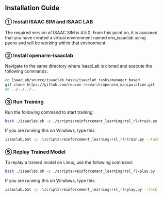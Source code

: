 ## Installation Guide
### ① Install ISAAC SIM and ISAAC LAB
The required version of ISAAC SIM is 4.5.0.
From this point on, it is assumed that you have created a virtual environment named env_isaaclab using pyenv and will be working within that environment.

### ② Install openarm-isaaclab
Navigate to the same directory where IsaacLab is cloned and execute the following commands:

```bash
cd IsaacLab/source/isaaclab_tasks/isaaclab_tasks/manager_based
git clone https://github.com/reazon-research/openarm_manipulation.git
cd ../../../..
```

### ③ Run Training
Run the following command to start training:

```bash
bash ./isaaclab.sh -p ./scripts/reinforcement_learning/rsl_rl/train.py --task Isaac-Reach-OpenArm-v1 --num_envs 2048 --headless
```

If you are running this on Windows, type this:
```bash
isaaclab.bat -p .\scripts\reinforcement_learning\rsl_rl\train.py --task Isaac-Reach-OpenArm-v1 --num_envs 2048 --headless
```

### ⑤ Replay Trained Model
To replay a trained model on Linux, use the following command:

```bash
bash ./isaaclab.sh -p ./scripts/reinforcement_learning/rsl_rl/play.py --task Isaac-Reach-OpenArm-v1 --num_envs 64
```

If you are running this on Windows, type this:
```bash
isaaclab.bat -p .\scripts\reinforcement_learning\rsl_rl\play.py --task Isaac-Reach-OpenArm-v1 --num_envs 64
```

